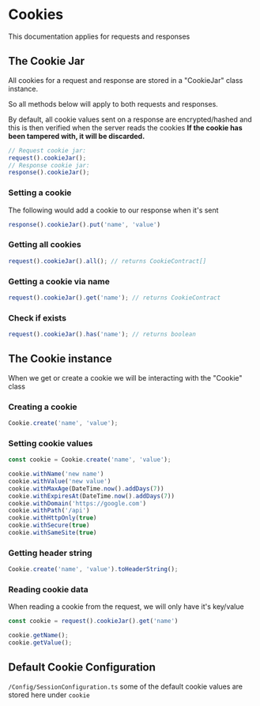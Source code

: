 # Cookies

This documentation applies for requests and responses

## The Cookie Jar

All cookies for a request and response are stored in a "CookieJar" class instance.

So all methods below will apply to both requests and responses.

By default, all cookie values sent on a response are encrypted/hashed and this is then verified when the server reads the cookies
**If the cookie has been tampered with, it will be discarded.**

```typescript
// Request cookie jar:
request().cookieJar();
// Response cookie jar:
response().cookieJar();
```

### Setting a cookie

The following would add a cookie to our response when it's sent

```typescript
response().cookieJar().put('name', 'value')
```

### Getting all cookies

```typescript
request().cookieJar().all(); // returns CookieContract[]
```

### Getting a cookie via name

```typescript
request().cookieJar().get('name'); // returns CookieContract
```

### Check if exists

```typescript
request().cookieJar().has('name'); // returns boolean
```

## The Cookie instance

When we get or create a cookie we will be interacting with the "Cookie" class

### Creating a cookie
```typescript
Cookie.create('name', 'value');
```

### Setting cookie values
```typescript
const cookie = Cookie.create('name', 'value');

cookie.withName('new name')
cookie.withValue('new value')
cookie.withMaxAge(DateTime.now().addDays(7))
cookie.withExpiresAt(DateTime.now().addDays(7))
cookie.withDomain('https://google.com')
cookie.withPath('/api')
cookie.withHttpOnly(true)
cookie.withSecure(true)
cookie.withSameSite(true)

```

### Getting header string
```typescript
Cookie.create('name', 'value').toHeaderString();
```

### Reading cookie data

When reading a cookie from the request, we will only have it's key/value

```typescript
const cookie = request().cookieJar().get('name')

cookie.getName();
cookie.getValue();
```


## Default Cookie Configuration

```/Config/SessionConfiguration.ts``` some of the default cookie values are stored here under `cookie`
